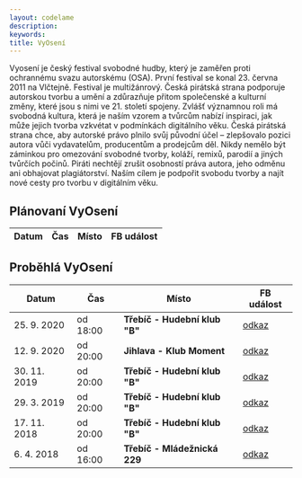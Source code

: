 ```yaml
---
layout: codelame
description:
keywords:
title: VyOsení
---
```


Vyosení je český festival svobodné hudby, který je zaměřen proti ochrannému svazu autorskému (OSA). První festival se konal 23. června 2011 na Vlčtejně. Festival je multižánrový. Česká pirátská strana podporuje autorskou tvorbu a umění a zdůrazňuje přitom společenské a kulturní změny, které jsou s nimi ve 21. století spojeny. Zvlášť významnou roli má svobodná kultura, která je naším vzorem a tvůrcům nabízí inspiraci, jak může jejich tvorba vzkvétat v podmínkách digitálního věku. Česká pirátská strana chce, aby autorské právo plnilo svůj původní účel – zlepšovalo pozici autora vůči vydavatelům, producentům a prodejcům děl. Nikdy nemělo být záminkou pro omezování svobodné tvorby, koláží, remixů, parodií a jiných tvůrčích počinů. Piráti nechtějí zrušit osobností práva autora, jeho odměnu ani obhajovat plagiátorství. Naším cílem je podpořit svobodu tvorby a najít nové cesty pro tvorbu v digitálním věku.

## Plánovaní VyOsení

| Datum        | Čas      | Místo                                   | FB událost                                                    |
|--------------|----------|-----------------------------------------|---------------------------------------------------------------|

## Proběhlá VyOsení

| Datum        | Čas      | Místo                                   | FB událost                                                    |
|--------------|----------|-----------------------------------------|---------------------------------------------------------------|
| 25. 9. 2020  | od 18:00 | **Třebíč - Hudební klub "B"**           | [odkaz](https://www.facebook.com/events/3300903786664651/)    |
| 12. 9. 2020  | od 20:00 | **Jihlava - Klub Moment**               | [odkaz](https://www.facebook.com/events/716862198898311/)     |
| 30. 11. 2019 | od 20:00 | **Třebíč - Hudební klub "B"**           | [odkaz](https://www.facebook.com/events/422577588348440/)     |
| 29. 3. 2019  | od 20:00 | **Třebíč - Hudební klub "B"**           | [odkaz](https://www.facebook.com/events/781777152204397/)     |
| 17. 11. 2018 | od 20:00 | **Třebíč - Hudební klub "B"**           | [odkaz](https://www.facebook.com/events/173712700223929/)     |
| 6. 4. 2018   | od 16:00 | **Třebíč - Mládežnická 229**            | [odkaz](https://www.facebook.com/events/2040164666240846/)    |
